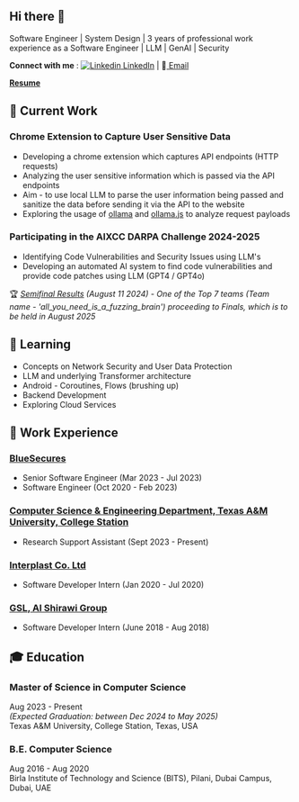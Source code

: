 ## Hi there 👋

Software Engineer | System Design | 3 years of professional work experience as a Software Engineer | LLM | GenAI | Security 

<b>Connect with me</b> : 
[![Linkedin](https://i.sstatic.net/gVE0j.png) LinkedIn](https://www.linkedin.com/in/neha-manghnani/)  |   📧[ Email](mailto:nehamanghnani015@gmail.com)

<b>[Resume](https://drive.google.com/file/d/1zFe4w9ked6WU1drFfKE8M3NfMU6tLIvA/view?usp=sharing)</b>

🔭 Current Work 
- 
### Chrome Extension to Capture User Sensitive Data 
- Developing a chrome extension which captures API endpoints (HTTP requests)
- Analyzing the user sensitive information which is passed via the API endpoints
- Aim - to use local LLM to parse the user information being passed and sanitize the data before sending it via the API to the website
- Exploring the usage of [ollama](https://github.com/ollama) and [ollama.js](https://github.com/ollama/ollama-js) to analyze request payloads
### Participating in the AIXCC DARPA Challenge 2024-2025
- Identifying Code Vulnerabilities and Security Issues using LLM's
- Developing an automated AI system to find code vulnerabilities and provide code patches using LLM (GPT4 / GPT4o)
  
🏆 _[Semifinal Results](https://aicyberchallenge.com/) (August 11 2024) - One of the Top 7 teams (Team name - 'all_you_need_is_a_fuzzing_brain') proceeding to Finals, which is to be held in August 2025_

🌱 Learning 
- 
- Concepts on Network Security and User Data Protection 
- LLM and underlying Transformer architecture
- Android - Coroutines, Flows (brushing up)
- Backend Development
- Exploring Cloud Services

:briefcase: Work Experience 
- 
### [BlueSecures](https://bluesecures.com/us/)
- Senior Software Engineer  (Mar 2023 - Jul 2023)
- Software Engineer (Oct 2020 - Feb 2023)

### [Computer Science & Engineering Department, Texas A&M University, College Station](https://engineering.tamu.edu/cse/research/index.html)
- Research Support Assistant (Sept 2023 - Present)
  
### [Interplast Co. Ltd](https://www.interplast-uae.com/)
- Software Developer Intern (Jan 2020 - Jul 2020)

### [GSL, Al Shirawi Group](https://alshirawi.com/company/global-shipping-logistics/)
- Software Developer Intern (June 2018 - Aug 2018)

🎓 Education 
-
### Master of Science in Computer Science 
Aug 2023 - Present <br>
*(Expected Graduation: between Dec 2024 to May 2025)* <br>
Texas A&M University, College Station, Texas, USA 

### B.E. Computer Science 
Aug 2016 - Aug 2020 <br>
Birla Institute of Technology and Science (BITS), Pilani, Dubai Campus, Dubai, UAE


<!--
💬 Ask me about - 
-
Software Development, Mobile Development, Android, Client Architecture, Communication Protocols (XMPP), NoSQL Databases, SOLID Priniciples
<!--
**nehamanghnani01/nehamanghnani01** is a ✨ _special_ ✨ repository because its `README.md` (this file) appears on your GitHub profile.

Here are some ideas to get you started:

- 🔭 I’m currently working on ...
- 🌱 I’m currently learning ...
- 👯 I’m looking to collaborate on ...
- 🤔 I’m looking for help with ...
- 💬 Ask me about ...
- 📫 How to reach me: ...
- 😄 Pronouns: ...
- ⚡ Fun fact: ...
-->
